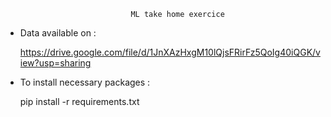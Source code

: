 
                                ML take home exercice

- Data available on : 

    https://drive.google.com/file/d/1JnXAzHxgM10lQjsFRirFz5QoIg40iQGK/view?usp=sharing


- To install necessary packages : 

    pip install -r requirements.txt
